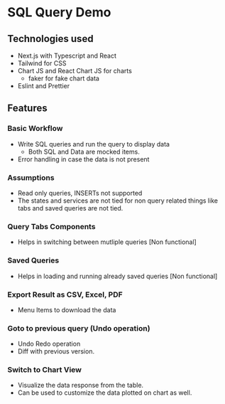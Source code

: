 # SQL Query Demo

## Technologies used

- Next.js with Typescript and React
- Tailwind for CSS
- Chart JS and React Chart JS for charts
  - faker for fake chart data
- Eslint and Prettier

## Features

### Basic Workflow

- Write SQL queries and run the query to display data
  - Both SQL and Data are mocked items.
- Error handling in case the data is not present

### Assumptions

- Read only queries, INSERTs not supported
- The states and services are not tied for non query related things like tabs and saved queries are not tied.

### Query Tabs Components

- Helps in switching between mutliple queries [Non functional]

### Saved Queries

- Helps in loading and running already saved queries [Non functional]

### Export Result as CSV, Excel, PDF

- Menu Items to download the data

### Goto to previous query (Undo operation)

- Undo Redo operation
- Diff with previous version.

### Switch to Chart View

- Visualize the data response from the table.
- Can be used to customize the data plotted on chart as well.
